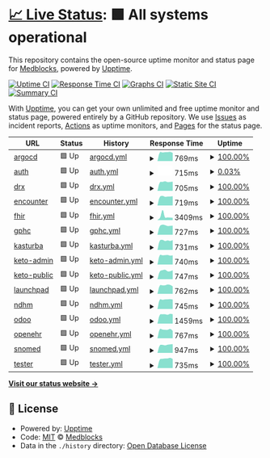 # [📈 Live Status](https://status.voiceintern.com): <!--live status--> **🟩 All systems operational**

This repository contains the open-source uptime monitor and status page for [Medblocks](https://medblocks.org/), powered by [Upptime](https://github.com/upptime/upptime).

[![Uptime CI](https://github.com/medblocks/upptime/workflows/Uptime%20CI/badge.svg)](https://github.com/medblocks/upptime/actions?query=workflow%3A%22Uptime+CI%22)
[![Response Time CI](https://github.com/medblocks/upptime/workflows/Response%20Time%20CI/badge.svg)](https://github.com/medblocks/upptime/actions?query=workflow%3A%22Response+Time+CI%22)
[![Graphs CI](https://github.com/medblocks/upptime/workflows/Graphs%20CI/badge.svg)](https://github.com/medblocks/upptime/actions?query=workflow%3A%22Graphs+CI%22)
[![Static Site CI](https://github.com/medblocks/upptime/workflows/Static%20Site%20CI/badge.svg)](https://github.com/medblocks/upptime/actions?query=workflow%3A%22Static+Site+CI%22)
[![Summary CI](https://github.com/medblocks/upptime/workflows/Summary%20CI/badge.svg)](https://github.com/medblocks/upptime/actions?query=workflow%3A%22Summary+CI%22)

With [Upptime](https://upptime.js.org), you can get your own unlimited and free uptime monitor and status page, powered entirely by a GitHub repository. We use [Issues](https://github.com/medblocks/upptime/issues) as incident reports, [Actions](https://github.com/medblocks/upptime/actions) as uptime monitors, and [Pages](https://status.voiceintern.com) for the status page.

<!--start: status pages-->
<!-- This summary is generated by Upptime (https://github.com/upptime/upptime) -->
<!-- Do not edit this manually, your changes will be overwritten -->
<!-- prettier-ignore -->
| URL | Status | History | Response Time | Uptime |
| --- | ------ | ------- | ------------- | ------ |
| <img alt="" src="https://favicons.githubusercontent.com/argocd.argocd.voiceintern.com" height="13"> [argocd](https://argocd.argocd.voiceintern.com) | 🟩 Up | [argocd.yml](https://github.com/medblocks/upptime/commits/HEAD/history/argocd.yml) | <details><summary><img alt="Response time graph" src="./graphs/argocd/response-time-week.png" height="20"> 769ms</summary><br><a href="https://status.voiceintern.com/history/argocd"><img alt="Response time 769" src="https://img.shields.io/endpoint?url=https%3A%2F%2Fraw.githubusercontent.com%2Fmedblocks%2Fupptime%2FHEAD%2Fapi%2Fargocd%2Fresponse-time.json"></a><br><a href="https://status.voiceintern.com/history/argocd"><img alt="24-hour response time 769" src="https://img.shields.io/endpoint?url=https%3A%2F%2Fraw.githubusercontent.com%2Fmedblocks%2Fupptime%2FHEAD%2Fapi%2Fargocd%2Fresponse-time-day.json"></a><br><a href="https://status.voiceintern.com/history/argocd"><img alt="7-day response time 769" src="https://img.shields.io/endpoint?url=https%3A%2F%2Fraw.githubusercontent.com%2Fmedblocks%2Fupptime%2FHEAD%2Fapi%2Fargocd%2Fresponse-time-week.json"></a><br><a href="https://status.voiceintern.com/history/argocd"><img alt="30-day response time 769" src="https://img.shields.io/endpoint?url=https%3A%2F%2Fraw.githubusercontent.com%2Fmedblocks%2Fupptime%2FHEAD%2Fapi%2Fargocd%2Fresponse-time-month.json"></a><br><a href="https://status.voiceintern.com/history/argocd"><img alt="1-year response time 769" src="https://img.shields.io/endpoint?url=https%3A%2F%2Fraw.githubusercontent.com%2Fmedblocks%2Fupptime%2FHEAD%2Fapi%2Fargocd%2Fresponse-time-year.json"></a></details> | <details><summary><a href="https://status.voiceintern.com/history/argocd">100.00%</a></summary><a href="https://status.voiceintern.com/history/argocd"><img alt="All-time uptime 100.00%" src="https://img.shields.io/endpoint?url=https%3A%2F%2Fraw.githubusercontent.com%2Fmedblocks%2Fupptime%2FHEAD%2Fapi%2Fargocd%2Fuptime.json"></a><br><a href="https://status.voiceintern.com/history/argocd"><img alt="24-hour uptime 100.00%" src="https://img.shields.io/endpoint?url=https%3A%2F%2Fraw.githubusercontent.com%2Fmedblocks%2Fupptime%2FHEAD%2Fapi%2Fargocd%2Fuptime-day.json"></a><br><a href="https://status.voiceintern.com/history/argocd"><img alt="7-day uptime 100.00%" src="https://img.shields.io/endpoint?url=https%3A%2F%2Fraw.githubusercontent.com%2Fmedblocks%2Fupptime%2FHEAD%2Fapi%2Fargocd%2Fuptime-week.json"></a><br><a href="https://status.voiceintern.com/history/argocd"><img alt="30-day uptime 100.00%" src="https://img.shields.io/endpoint?url=https%3A%2F%2Fraw.githubusercontent.com%2Fmedblocks%2Fupptime%2FHEAD%2Fapi%2Fargocd%2Fuptime-month.json"></a><br><a href="https://status.voiceintern.com/history/argocd"><img alt="1-year uptime 100.00%" src="https://img.shields.io/endpoint?url=https%3A%2F%2Fraw.githubusercontent.com%2Fmedblocks%2Fupptime%2FHEAD%2Fapi%2Fargocd%2Fuptime-year.json"></a></details>
| <img alt="" src="https://favicons.githubusercontent.com/auth.test4.voiceintern.com" height="13"> [auth](https://auth.test4.voiceintern.com/.ory/kratos/health/alive) | 🟩 Up | [auth.yml](https://github.com/medblocks/upptime/commits/HEAD/history/auth.yml) | <details><summary><img alt="Response time graph" src="./graphs/auth/response-time-week.png" height="20"> 715ms</summary><br><a href="https://status.voiceintern.com/history/auth"><img alt="Response time 715" src="https://img.shields.io/endpoint?url=https%3A%2F%2Fraw.githubusercontent.com%2Fmedblocks%2Fupptime%2FHEAD%2Fapi%2Fauth%2Fresponse-time.json"></a><br><a href="https://status.voiceintern.com/history/auth"><img alt="24-hour response time 715" src="https://img.shields.io/endpoint?url=https%3A%2F%2Fraw.githubusercontent.com%2Fmedblocks%2Fupptime%2FHEAD%2Fapi%2Fauth%2Fresponse-time-day.json"></a><br><a href="https://status.voiceintern.com/history/auth"><img alt="7-day response time 715" src="https://img.shields.io/endpoint?url=https%3A%2F%2Fraw.githubusercontent.com%2Fmedblocks%2Fupptime%2FHEAD%2Fapi%2Fauth%2Fresponse-time-week.json"></a><br><a href="https://status.voiceintern.com/history/auth"><img alt="30-day response time 715" src="https://img.shields.io/endpoint?url=https%3A%2F%2Fraw.githubusercontent.com%2Fmedblocks%2Fupptime%2FHEAD%2Fapi%2Fauth%2Fresponse-time-month.json"></a><br><a href="https://status.voiceintern.com/history/auth"><img alt="1-year response time 715" src="https://img.shields.io/endpoint?url=https%3A%2F%2Fraw.githubusercontent.com%2Fmedblocks%2Fupptime%2FHEAD%2Fapi%2Fauth%2Fresponse-time-year.json"></a></details> | <details><summary><a href="https://status.voiceintern.com/history/auth">0.03%</a></summary><a href="https://status.voiceintern.com/history/auth"><img alt="All-time uptime 0.03%" src="https://img.shields.io/endpoint?url=https%3A%2F%2Fraw.githubusercontent.com%2Fmedblocks%2Fupptime%2FHEAD%2Fapi%2Fauth%2Fuptime.json"></a><br><a href="https://status.voiceintern.com/history/auth"><img alt="24-hour uptime 0.03%" src="https://img.shields.io/endpoint?url=https%3A%2F%2Fraw.githubusercontent.com%2Fmedblocks%2Fupptime%2FHEAD%2Fapi%2Fauth%2Fuptime-day.json"></a><br><a href="https://status.voiceintern.com/history/auth"><img alt="7-day uptime 0.03%" src="https://img.shields.io/endpoint?url=https%3A%2F%2Fraw.githubusercontent.com%2Fmedblocks%2Fupptime%2FHEAD%2Fapi%2Fauth%2Fuptime-week.json"></a><br><a href="https://status.voiceintern.com/history/auth"><img alt="30-day uptime 0.03%" src="https://img.shields.io/endpoint?url=https%3A%2F%2Fraw.githubusercontent.com%2Fmedblocks%2Fupptime%2FHEAD%2Fapi%2Fauth%2Fuptime-month.json"></a><br><a href="https://status.voiceintern.com/history/auth"><img alt="1-year uptime 0.03%" src="https://img.shields.io/endpoint?url=https%3A%2F%2Fraw.githubusercontent.com%2Fmedblocks%2Fupptime%2FHEAD%2Fapi%2Fauth%2Fuptime-year.json"></a></details>
| <img alt="" src="https://favicons.githubusercontent.com/drx.test4.voiceintern.com" height="13"> [drx](https://drx.test4.voiceintern.com) | 🟩 Up | [drx.yml](https://github.com/medblocks/upptime/commits/HEAD/history/drx.yml) | <details><summary><img alt="Response time graph" src="./graphs/drx/response-time-week.png" height="20"> 705ms</summary><br><a href="https://status.voiceintern.com/history/drx"><img alt="Response time 705" src="https://img.shields.io/endpoint?url=https%3A%2F%2Fraw.githubusercontent.com%2Fmedblocks%2Fupptime%2FHEAD%2Fapi%2Fdrx%2Fresponse-time.json"></a><br><a href="https://status.voiceintern.com/history/drx"><img alt="24-hour response time 705" src="https://img.shields.io/endpoint?url=https%3A%2F%2Fraw.githubusercontent.com%2Fmedblocks%2Fupptime%2FHEAD%2Fapi%2Fdrx%2Fresponse-time-day.json"></a><br><a href="https://status.voiceintern.com/history/drx"><img alt="7-day response time 705" src="https://img.shields.io/endpoint?url=https%3A%2F%2Fraw.githubusercontent.com%2Fmedblocks%2Fupptime%2FHEAD%2Fapi%2Fdrx%2Fresponse-time-week.json"></a><br><a href="https://status.voiceintern.com/history/drx"><img alt="30-day response time 705" src="https://img.shields.io/endpoint?url=https%3A%2F%2Fraw.githubusercontent.com%2Fmedblocks%2Fupptime%2FHEAD%2Fapi%2Fdrx%2Fresponse-time-month.json"></a><br><a href="https://status.voiceintern.com/history/drx"><img alt="1-year response time 705" src="https://img.shields.io/endpoint?url=https%3A%2F%2Fraw.githubusercontent.com%2Fmedblocks%2Fupptime%2FHEAD%2Fapi%2Fdrx%2Fresponse-time-year.json"></a></details> | <details><summary><a href="https://status.voiceintern.com/history/drx">100.00%</a></summary><a href="https://status.voiceintern.com/history/drx"><img alt="All-time uptime 100.00%" src="https://img.shields.io/endpoint?url=https%3A%2F%2Fraw.githubusercontent.com%2Fmedblocks%2Fupptime%2FHEAD%2Fapi%2Fdrx%2Fuptime.json"></a><br><a href="https://status.voiceintern.com/history/drx"><img alt="24-hour uptime 100.00%" src="https://img.shields.io/endpoint?url=https%3A%2F%2Fraw.githubusercontent.com%2Fmedblocks%2Fupptime%2FHEAD%2Fapi%2Fdrx%2Fuptime-day.json"></a><br><a href="https://status.voiceintern.com/history/drx"><img alt="7-day uptime 100.00%" src="https://img.shields.io/endpoint?url=https%3A%2F%2Fraw.githubusercontent.com%2Fmedblocks%2Fupptime%2FHEAD%2Fapi%2Fdrx%2Fuptime-week.json"></a><br><a href="https://status.voiceintern.com/history/drx"><img alt="30-day uptime 100.00%" src="https://img.shields.io/endpoint?url=https%3A%2F%2Fraw.githubusercontent.com%2Fmedblocks%2Fupptime%2FHEAD%2Fapi%2Fdrx%2Fuptime-month.json"></a><br><a href="https://status.voiceintern.com/history/drx"><img alt="1-year uptime 100.00%" src="https://img.shields.io/endpoint?url=https%3A%2F%2Fraw.githubusercontent.com%2Fmedblocks%2Fupptime%2FHEAD%2Fapi%2Fdrx%2Fuptime-year.json"></a></details>
| <img alt="" src="https://favicons.githubusercontent.com/encounter.test4.voiceintern.com" height="13"> [encounter](https://encounter.test4.voiceintern.com) | 🟩 Up | [encounter.yml](https://github.com/medblocks/upptime/commits/HEAD/history/encounter.yml) | <details><summary><img alt="Response time graph" src="./graphs/encounter/response-time-week.png" height="20"> 719ms</summary><br><a href="https://status.voiceintern.com/history/encounter"><img alt="Response time 719" src="https://img.shields.io/endpoint?url=https%3A%2F%2Fraw.githubusercontent.com%2Fmedblocks%2Fupptime%2FHEAD%2Fapi%2Fencounter%2Fresponse-time.json"></a><br><a href="https://status.voiceintern.com/history/encounter"><img alt="24-hour response time 719" src="https://img.shields.io/endpoint?url=https%3A%2F%2Fraw.githubusercontent.com%2Fmedblocks%2Fupptime%2FHEAD%2Fapi%2Fencounter%2Fresponse-time-day.json"></a><br><a href="https://status.voiceintern.com/history/encounter"><img alt="7-day response time 719" src="https://img.shields.io/endpoint?url=https%3A%2F%2Fraw.githubusercontent.com%2Fmedblocks%2Fupptime%2FHEAD%2Fapi%2Fencounter%2Fresponse-time-week.json"></a><br><a href="https://status.voiceintern.com/history/encounter"><img alt="30-day response time 719" src="https://img.shields.io/endpoint?url=https%3A%2F%2Fraw.githubusercontent.com%2Fmedblocks%2Fupptime%2FHEAD%2Fapi%2Fencounter%2Fresponse-time-month.json"></a><br><a href="https://status.voiceintern.com/history/encounter"><img alt="1-year response time 719" src="https://img.shields.io/endpoint?url=https%3A%2F%2Fraw.githubusercontent.com%2Fmedblocks%2Fupptime%2FHEAD%2Fapi%2Fencounter%2Fresponse-time-year.json"></a></details> | <details><summary><a href="https://status.voiceintern.com/history/encounter">100.00%</a></summary><a href="https://status.voiceintern.com/history/encounter"><img alt="All-time uptime 100.00%" src="https://img.shields.io/endpoint?url=https%3A%2F%2Fraw.githubusercontent.com%2Fmedblocks%2Fupptime%2FHEAD%2Fapi%2Fencounter%2Fuptime.json"></a><br><a href="https://status.voiceintern.com/history/encounter"><img alt="24-hour uptime 100.00%" src="https://img.shields.io/endpoint?url=https%3A%2F%2Fraw.githubusercontent.com%2Fmedblocks%2Fupptime%2FHEAD%2Fapi%2Fencounter%2Fuptime-day.json"></a><br><a href="https://status.voiceintern.com/history/encounter"><img alt="7-day uptime 100.00%" src="https://img.shields.io/endpoint?url=https%3A%2F%2Fraw.githubusercontent.com%2Fmedblocks%2Fupptime%2FHEAD%2Fapi%2Fencounter%2Fuptime-week.json"></a><br><a href="https://status.voiceintern.com/history/encounter"><img alt="30-day uptime 100.00%" src="https://img.shields.io/endpoint?url=https%3A%2F%2Fraw.githubusercontent.com%2Fmedblocks%2Fupptime%2FHEAD%2Fapi%2Fencounter%2Fuptime-month.json"></a><br><a href="https://status.voiceintern.com/history/encounter"><img alt="1-year uptime 100.00%" src="https://img.shields.io/endpoint?url=https%3A%2F%2Fraw.githubusercontent.com%2Fmedblocks%2Fupptime%2FHEAD%2Fapi%2Fencounter%2Fuptime-year.json"></a></details>
| <img alt="" src="https://favicons.githubusercontent.com/fhir.test4.voiceintern.com" height="13"> [fhir](https://fhir.test4.voiceintern.com) | 🟩 Up | [fhir.yml](https://github.com/medblocks/upptime/commits/HEAD/history/fhir.yml) | <details><summary><img alt="Response time graph" src="./graphs/fhir/response-time-week.png" height="20"> 3409ms</summary><br><a href="https://status.voiceintern.com/history/fhir"><img alt="Response time 3409" src="https://img.shields.io/endpoint?url=https%3A%2F%2Fraw.githubusercontent.com%2Fmedblocks%2Fupptime%2FHEAD%2Fapi%2Ffhir%2Fresponse-time.json"></a><br><a href="https://status.voiceintern.com/history/fhir"><img alt="24-hour response time 3409" src="https://img.shields.io/endpoint?url=https%3A%2F%2Fraw.githubusercontent.com%2Fmedblocks%2Fupptime%2FHEAD%2Fapi%2Ffhir%2Fresponse-time-day.json"></a><br><a href="https://status.voiceintern.com/history/fhir"><img alt="7-day response time 3409" src="https://img.shields.io/endpoint?url=https%3A%2F%2Fraw.githubusercontent.com%2Fmedblocks%2Fupptime%2FHEAD%2Fapi%2Ffhir%2Fresponse-time-week.json"></a><br><a href="https://status.voiceintern.com/history/fhir"><img alt="30-day response time 3409" src="https://img.shields.io/endpoint?url=https%3A%2F%2Fraw.githubusercontent.com%2Fmedblocks%2Fupptime%2FHEAD%2Fapi%2Ffhir%2Fresponse-time-month.json"></a><br><a href="https://status.voiceintern.com/history/fhir"><img alt="1-year response time 3409" src="https://img.shields.io/endpoint?url=https%3A%2F%2Fraw.githubusercontent.com%2Fmedblocks%2Fupptime%2FHEAD%2Fapi%2Ffhir%2Fresponse-time-year.json"></a></details> | <details><summary><a href="https://status.voiceintern.com/history/fhir">100.00%</a></summary><a href="https://status.voiceintern.com/history/fhir"><img alt="All-time uptime 100.00%" src="https://img.shields.io/endpoint?url=https%3A%2F%2Fraw.githubusercontent.com%2Fmedblocks%2Fupptime%2FHEAD%2Fapi%2Ffhir%2Fuptime.json"></a><br><a href="https://status.voiceintern.com/history/fhir"><img alt="24-hour uptime 100.00%" src="https://img.shields.io/endpoint?url=https%3A%2F%2Fraw.githubusercontent.com%2Fmedblocks%2Fupptime%2FHEAD%2Fapi%2Ffhir%2Fuptime-day.json"></a><br><a href="https://status.voiceintern.com/history/fhir"><img alt="7-day uptime 100.00%" src="https://img.shields.io/endpoint?url=https%3A%2F%2Fraw.githubusercontent.com%2Fmedblocks%2Fupptime%2FHEAD%2Fapi%2Ffhir%2Fuptime-week.json"></a><br><a href="https://status.voiceintern.com/history/fhir"><img alt="30-day uptime 100.00%" src="https://img.shields.io/endpoint?url=https%3A%2F%2Fraw.githubusercontent.com%2Fmedblocks%2Fupptime%2FHEAD%2Fapi%2Ffhir%2Fuptime-month.json"></a><br><a href="https://status.voiceintern.com/history/fhir"><img alt="1-year uptime 100.00%" src="https://img.shields.io/endpoint?url=https%3A%2F%2Fraw.githubusercontent.com%2Fmedblocks%2Fupptime%2FHEAD%2Fapi%2Ffhir%2Fuptime-year.json"></a></details>
| <img alt="" src="https://favicons.githubusercontent.com/gphc.test4.voiceintern.com" height="13"> [gphc](https://gphc.test4.voiceintern.com) | 🟩 Up | [gphc.yml](https://github.com/medblocks/upptime/commits/HEAD/history/gphc.yml) | <details><summary><img alt="Response time graph" src="./graphs/gphc/response-time-week.png" height="20"> 727ms</summary><br><a href="https://status.voiceintern.com/history/gphc"><img alt="Response time 727" src="https://img.shields.io/endpoint?url=https%3A%2F%2Fraw.githubusercontent.com%2Fmedblocks%2Fupptime%2FHEAD%2Fapi%2Fgphc%2Fresponse-time.json"></a><br><a href="https://status.voiceintern.com/history/gphc"><img alt="24-hour response time 727" src="https://img.shields.io/endpoint?url=https%3A%2F%2Fraw.githubusercontent.com%2Fmedblocks%2Fupptime%2FHEAD%2Fapi%2Fgphc%2Fresponse-time-day.json"></a><br><a href="https://status.voiceintern.com/history/gphc"><img alt="7-day response time 727" src="https://img.shields.io/endpoint?url=https%3A%2F%2Fraw.githubusercontent.com%2Fmedblocks%2Fupptime%2FHEAD%2Fapi%2Fgphc%2Fresponse-time-week.json"></a><br><a href="https://status.voiceintern.com/history/gphc"><img alt="30-day response time 727" src="https://img.shields.io/endpoint?url=https%3A%2F%2Fraw.githubusercontent.com%2Fmedblocks%2Fupptime%2FHEAD%2Fapi%2Fgphc%2Fresponse-time-month.json"></a><br><a href="https://status.voiceintern.com/history/gphc"><img alt="1-year response time 727" src="https://img.shields.io/endpoint?url=https%3A%2F%2Fraw.githubusercontent.com%2Fmedblocks%2Fupptime%2FHEAD%2Fapi%2Fgphc%2Fresponse-time-year.json"></a></details> | <details><summary><a href="https://status.voiceintern.com/history/gphc">100.00%</a></summary><a href="https://status.voiceintern.com/history/gphc"><img alt="All-time uptime 100.00%" src="https://img.shields.io/endpoint?url=https%3A%2F%2Fraw.githubusercontent.com%2Fmedblocks%2Fupptime%2FHEAD%2Fapi%2Fgphc%2Fuptime.json"></a><br><a href="https://status.voiceintern.com/history/gphc"><img alt="24-hour uptime 100.00%" src="https://img.shields.io/endpoint?url=https%3A%2F%2Fraw.githubusercontent.com%2Fmedblocks%2Fupptime%2FHEAD%2Fapi%2Fgphc%2Fuptime-day.json"></a><br><a href="https://status.voiceintern.com/history/gphc"><img alt="7-day uptime 100.00%" src="https://img.shields.io/endpoint?url=https%3A%2F%2Fraw.githubusercontent.com%2Fmedblocks%2Fupptime%2FHEAD%2Fapi%2Fgphc%2Fuptime-week.json"></a><br><a href="https://status.voiceintern.com/history/gphc"><img alt="30-day uptime 100.00%" src="https://img.shields.io/endpoint?url=https%3A%2F%2Fraw.githubusercontent.com%2Fmedblocks%2Fupptime%2FHEAD%2Fapi%2Fgphc%2Fuptime-month.json"></a><br><a href="https://status.voiceintern.com/history/gphc"><img alt="1-year uptime 100.00%" src="https://img.shields.io/endpoint?url=https%3A%2F%2Fraw.githubusercontent.com%2Fmedblocks%2Fupptime%2FHEAD%2Fapi%2Fgphc%2Fuptime-year.json"></a></details>
| <img alt="" src="https://favicons.githubusercontent.com/kasturba.test4.voiceintern.com" height="13"> [kasturba](https://kasturba.test4.voiceintern.com) | 🟩 Up | [kasturba.yml](https://github.com/medblocks/upptime/commits/HEAD/history/kasturba.yml) | <details><summary><img alt="Response time graph" src="./graphs/kasturba/response-time-week.png" height="20"> 731ms</summary><br><a href="https://status.voiceintern.com/history/kasturba"><img alt="Response time 731" src="https://img.shields.io/endpoint?url=https%3A%2F%2Fraw.githubusercontent.com%2Fmedblocks%2Fupptime%2FHEAD%2Fapi%2Fkasturba%2Fresponse-time.json"></a><br><a href="https://status.voiceintern.com/history/kasturba"><img alt="24-hour response time 731" src="https://img.shields.io/endpoint?url=https%3A%2F%2Fraw.githubusercontent.com%2Fmedblocks%2Fupptime%2FHEAD%2Fapi%2Fkasturba%2Fresponse-time-day.json"></a><br><a href="https://status.voiceintern.com/history/kasturba"><img alt="7-day response time 731" src="https://img.shields.io/endpoint?url=https%3A%2F%2Fraw.githubusercontent.com%2Fmedblocks%2Fupptime%2FHEAD%2Fapi%2Fkasturba%2Fresponse-time-week.json"></a><br><a href="https://status.voiceintern.com/history/kasturba"><img alt="30-day response time 731" src="https://img.shields.io/endpoint?url=https%3A%2F%2Fraw.githubusercontent.com%2Fmedblocks%2Fupptime%2FHEAD%2Fapi%2Fkasturba%2Fresponse-time-month.json"></a><br><a href="https://status.voiceintern.com/history/kasturba"><img alt="1-year response time 731" src="https://img.shields.io/endpoint?url=https%3A%2F%2Fraw.githubusercontent.com%2Fmedblocks%2Fupptime%2FHEAD%2Fapi%2Fkasturba%2Fresponse-time-year.json"></a></details> | <details><summary><a href="https://status.voiceintern.com/history/kasturba">100.00%</a></summary><a href="https://status.voiceintern.com/history/kasturba"><img alt="All-time uptime 100.00%" src="https://img.shields.io/endpoint?url=https%3A%2F%2Fraw.githubusercontent.com%2Fmedblocks%2Fupptime%2FHEAD%2Fapi%2Fkasturba%2Fuptime.json"></a><br><a href="https://status.voiceintern.com/history/kasturba"><img alt="24-hour uptime 100.00%" src="https://img.shields.io/endpoint?url=https%3A%2F%2Fraw.githubusercontent.com%2Fmedblocks%2Fupptime%2FHEAD%2Fapi%2Fkasturba%2Fuptime-day.json"></a><br><a href="https://status.voiceintern.com/history/kasturba"><img alt="7-day uptime 100.00%" src="https://img.shields.io/endpoint?url=https%3A%2F%2Fraw.githubusercontent.com%2Fmedblocks%2Fupptime%2FHEAD%2Fapi%2Fkasturba%2Fuptime-week.json"></a><br><a href="https://status.voiceintern.com/history/kasturba"><img alt="30-day uptime 100.00%" src="https://img.shields.io/endpoint?url=https%3A%2F%2Fraw.githubusercontent.com%2Fmedblocks%2Fupptime%2FHEAD%2Fapi%2Fkasturba%2Fuptime-month.json"></a><br><a href="https://status.voiceintern.com/history/kasturba"><img alt="1-year uptime 100.00%" src="https://img.shields.io/endpoint?url=https%3A%2F%2Fraw.githubusercontent.com%2Fmedblocks%2Fupptime%2FHEAD%2Fapi%2Fkasturba%2Fuptime-year.json"></a></details>
| <img alt="" src="https://favicons.githubusercontent.com/keto-admin.test4.voiceintern.com" height="13"> [keto-admin](https://keto-admin.test4.voiceintern.com/health/alive) | 🟩 Up | [keto-admin.yml](https://github.com/medblocks/upptime/commits/HEAD/history/keto-admin.yml) | <details><summary><img alt="Response time graph" src="./graphs/keto-admin/response-time-week.png" height="20"> 740ms</summary><br><a href="https://status.voiceintern.com/history/keto-admin"><img alt="Response time 740" src="https://img.shields.io/endpoint?url=https%3A%2F%2Fraw.githubusercontent.com%2Fmedblocks%2Fupptime%2FHEAD%2Fapi%2Fketo-admin%2Fresponse-time.json"></a><br><a href="https://status.voiceintern.com/history/keto-admin"><img alt="24-hour response time 740" src="https://img.shields.io/endpoint?url=https%3A%2F%2Fraw.githubusercontent.com%2Fmedblocks%2Fupptime%2FHEAD%2Fapi%2Fketo-admin%2Fresponse-time-day.json"></a><br><a href="https://status.voiceintern.com/history/keto-admin"><img alt="7-day response time 740" src="https://img.shields.io/endpoint?url=https%3A%2F%2Fraw.githubusercontent.com%2Fmedblocks%2Fupptime%2FHEAD%2Fapi%2Fketo-admin%2Fresponse-time-week.json"></a><br><a href="https://status.voiceintern.com/history/keto-admin"><img alt="30-day response time 740" src="https://img.shields.io/endpoint?url=https%3A%2F%2Fraw.githubusercontent.com%2Fmedblocks%2Fupptime%2FHEAD%2Fapi%2Fketo-admin%2Fresponse-time-month.json"></a><br><a href="https://status.voiceintern.com/history/keto-admin"><img alt="1-year response time 740" src="https://img.shields.io/endpoint?url=https%3A%2F%2Fraw.githubusercontent.com%2Fmedblocks%2Fupptime%2FHEAD%2Fapi%2Fketo-admin%2Fresponse-time-year.json"></a></details> | <details><summary><a href="https://status.voiceintern.com/history/keto-admin">100.00%</a></summary><a href="https://status.voiceintern.com/history/keto-admin"><img alt="All-time uptime 100.00%" src="https://img.shields.io/endpoint?url=https%3A%2F%2Fraw.githubusercontent.com%2Fmedblocks%2Fupptime%2FHEAD%2Fapi%2Fketo-admin%2Fuptime.json"></a><br><a href="https://status.voiceintern.com/history/keto-admin"><img alt="24-hour uptime 100.00%" src="https://img.shields.io/endpoint?url=https%3A%2F%2Fraw.githubusercontent.com%2Fmedblocks%2Fupptime%2FHEAD%2Fapi%2Fketo-admin%2Fuptime-day.json"></a><br><a href="https://status.voiceintern.com/history/keto-admin"><img alt="7-day uptime 100.00%" src="https://img.shields.io/endpoint?url=https%3A%2F%2Fraw.githubusercontent.com%2Fmedblocks%2Fupptime%2FHEAD%2Fapi%2Fketo-admin%2Fuptime-week.json"></a><br><a href="https://status.voiceintern.com/history/keto-admin"><img alt="30-day uptime 100.00%" src="https://img.shields.io/endpoint?url=https%3A%2F%2Fraw.githubusercontent.com%2Fmedblocks%2Fupptime%2FHEAD%2Fapi%2Fketo-admin%2Fuptime-month.json"></a><br><a href="https://status.voiceintern.com/history/keto-admin"><img alt="1-year uptime 100.00%" src="https://img.shields.io/endpoint?url=https%3A%2F%2Fraw.githubusercontent.com%2Fmedblocks%2Fupptime%2FHEAD%2Fapi%2Fketo-admin%2Fuptime-year.json"></a></details>
| <img alt="" src="https://favicons.githubusercontent.com/keto-public.test4.voiceintern.com" height="13"> [keto-public](https://keto-public.test4.voiceintern.com/health/alive) | 🟩 Up | [keto-public.yml](https://github.com/medblocks/upptime/commits/HEAD/history/keto-public.yml) | <details><summary><img alt="Response time graph" src="./graphs/keto-public/response-time-week.png" height="20"> 747ms</summary><br><a href="https://status.voiceintern.com/history/keto-public"><img alt="Response time 747" src="https://img.shields.io/endpoint?url=https%3A%2F%2Fraw.githubusercontent.com%2Fmedblocks%2Fupptime%2FHEAD%2Fapi%2Fketo-public%2Fresponse-time.json"></a><br><a href="https://status.voiceintern.com/history/keto-public"><img alt="24-hour response time 747" src="https://img.shields.io/endpoint?url=https%3A%2F%2Fraw.githubusercontent.com%2Fmedblocks%2Fupptime%2FHEAD%2Fapi%2Fketo-public%2Fresponse-time-day.json"></a><br><a href="https://status.voiceintern.com/history/keto-public"><img alt="7-day response time 747" src="https://img.shields.io/endpoint?url=https%3A%2F%2Fraw.githubusercontent.com%2Fmedblocks%2Fupptime%2FHEAD%2Fapi%2Fketo-public%2Fresponse-time-week.json"></a><br><a href="https://status.voiceintern.com/history/keto-public"><img alt="30-day response time 747" src="https://img.shields.io/endpoint?url=https%3A%2F%2Fraw.githubusercontent.com%2Fmedblocks%2Fupptime%2FHEAD%2Fapi%2Fketo-public%2Fresponse-time-month.json"></a><br><a href="https://status.voiceintern.com/history/keto-public"><img alt="1-year response time 747" src="https://img.shields.io/endpoint?url=https%3A%2F%2Fraw.githubusercontent.com%2Fmedblocks%2Fupptime%2FHEAD%2Fapi%2Fketo-public%2Fresponse-time-year.json"></a></details> | <details><summary><a href="https://status.voiceintern.com/history/keto-public">100.00%</a></summary><a href="https://status.voiceintern.com/history/keto-public"><img alt="All-time uptime 100.00%" src="https://img.shields.io/endpoint?url=https%3A%2F%2Fraw.githubusercontent.com%2Fmedblocks%2Fupptime%2FHEAD%2Fapi%2Fketo-public%2Fuptime.json"></a><br><a href="https://status.voiceintern.com/history/keto-public"><img alt="24-hour uptime 100.00%" src="https://img.shields.io/endpoint?url=https%3A%2F%2Fraw.githubusercontent.com%2Fmedblocks%2Fupptime%2FHEAD%2Fapi%2Fketo-public%2Fuptime-day.json"></a><br><a href="https://status.voiceintern.com/history/keto-public"><img alt="7-day uptime 100.00%" src="https://img.shields.io/endpoint?url=https%3A%2F%2Fraw.githubusercontent.com%2Fmedblocks%2Fupptime%2FHEAD%2Fapi%2Fketo-public%2Fuptime-week.json"></a><br><a href="https://status.voiceintern.com/history/keto-public"><img alt="30-day uptime 100.00%" src="https://img.shields.io/endpoint?url=https%3A%2F%2Fraw.githubusercontent.com%2Fmedblocks%2Fupptime%2FHEAD%2Fapi%2Fketo-public%2Fuptime-month.json"></a><br><a href="https://status.voiceintern.com/history/keto-public"><img alt="1-year uptime 100.00%" src="https://img.shields.io/endpoint?url=https%3A%2F%2Fraw.githubusercontent.com%2Fmedblocks%2Fupptime%2FHEAD%2Fapi%2Fketo-public%2Fuptime-year.json"></a></details>
| <img alt="" src="https://favicons.githubusercontent.com/launchpad.test4.voiceintern.com" height="13"> [launchpad](https://launchpad.test4.voiceintern.com) | 🟩 Up | [launchpad.yml](https://github.com/medblocks/upptime/commits/HEAD/history/launchpad.yml) | <details><summary><img alt="Response time graph" src="./graphs/launchpad/response-time-week.png" height="20"> 762ms</summary><br><a href="https://status.voiceintern.com/history/launchpad"><img alt="Response time 762" src="https://img.shields.io/endpoint?url=https%3A%2F%2Fraw.githubusercontent.com%2Fmedblocks%2Fupptime%2FHEAD%2Fapi%2Flaunchpad%2Fresponse-time.json"></a><br><a href="https://status.voiceintern.com/history/launchpad"><img alt="24-hour response time 762" src="https://img.shields.io/endpoint?url=https%3A%2F%2Fraw.githubusercontent.com%2Fmedblocks%2Fupptime%2FHEAD%2Fapi%2Flaunchpad%2Fresponse-time-day.json"></a><br><a href="https://status.voiceintern.com/history/launchpad"><img alt="7-day response time 762" src="https://img.shields.io/endpoint?url=https%3A%2F%2Fraw.githubusercontent.com%2Fmedblocks%2Fupptime%2FHEAD%2Fapi%2Flaunchpad%2Fresponse-time-week.json"></a><br><a href="https://status.voiceintern.com/history/launchpad"><img alt="30-day response time 762" src="https://img.shields.io/endpoint?url=https%3A%2F%2Fraw.githubusercontent.com%2Fmedblocks%2Fupptime%2FHEAD%2Fapi%2Flaunchpad%2Fresponse-time-month.json"></a><br><a href="https://status.voiceintern.com/history/launchpad"><img alt="1-year response time 762" src="https://img.shields.io/endpoint?url=https%3A%2F%2Fraw.githubusercontent.com%2Fmedblocks%2Fupptime%2FHEAD%2Fapi%2Flaunchpad%2Fresponse-time-year.json"></a></details> | <details><summary><a href="https://status.voiceintern.com/history/launchpad">100.00%</a></summary><a href="https://status.voiceintern.com/history/launchpad"><img alt="All-time uptime 100.00%" src="https://img.shields.io/endpoint?url=https%3A%2F%2Fraw.githubusercontent.com%2Fmedblocks%2Fupptime%2FHEAD%2Fapi%2Flaunchpad%2Fuptime.json"></a><br><a href="https://status.voiceintern.com/history/launchpad"><img alt="24-hour uptime 100.00%" src="https://img.shields.io/endpoint?url=https%3A%2F%2Fraw.githubusercontent.com%2Fmedblocks%2Fupptime%2FHEAD%2Fapi%2Flaunchpad%2Fuptime-day.json"></a><br><a href="https://status.voiceintern.com/history/launchpad"><img alt="7-day uptime 100.00%" src="https://img.shields.io/endpoint?url=https%3A%2F%2Fraw.githubusercontent.com%2Fmedblocks%2Fupptime%2FHEAD%2Fapi%2Flaunchpad%2Fuptime-week.json"></a><br><a href="https://status.voiceintern.com/history/launchpad"><img alt="30-day uptime 100.00%" src="https://img.shields.io/endpoint?url=https%3A%2F%2Fraw.githubusercontent.com%2Fmedblocks%2Fupptime%2FHEAD%2Fapi%2Flaunchpad%2Fuptime-month.json"></a><br><a href="https://status.voiceintern.com/history/launchpad"><img alt="1-year uptime 100.00%" src="https://img.shields.io/endpoint?url=https%3A%2F%2Fraw.githubusercontent.com%2Fmedblocks%2Fupptime%2FHEAD%2Fapi%2Flaunchpad%2Fuptime-year.json"></a></details>
| <img alt="" src="https://favicons.githubusercontent.com/ndhm.test4.voiceintern.com" height="13"> [ndhm](https://ndhm.test4.voiceintern.com) | 🟩 Up | [ndhm.yml](https://github.com/medblocks/upptime/commits/HEAD/history/ndhm.yml) | <details><summary><img alt="Response time graph" src="./graphs/ndhm/response-time-week.png" height="20"> 745ms</summary><br><a href="https://status.voiceintern.com/history/ndhm"><img alt="Response time 745" src="https://img.shields.io/endpoint?url=https%3A%2F%2Fraw.githubusercontent.com%2Fmedblocks%2Fupptime%2FHEAD%2Fapi%2Fndhm%2Fresponse-time.json"></a><br><a href="https://status.voiceintern.com/history/ndhm"><img alt="24-hour response time 745" src="https://img.shields.io/endpoint?url=https%3A%2F%2Fraw.githubusercontent.com%2Fmedblocks%2Fupptime%2FHEAD%2Fapi%2Fndhm%2Fresponse-time-day.json"></a><br><a href="https://status.voiceintern.com/history/ndhm"><img alt="7-day response time 745" src="https://img.shields.io/endpoint?url=https%3A%2F%2Fraw.githubusercontent.com%2Fmedblocks%2Fupptime%2FHEAD%2Fapi%2Fndhm%2Fresponse-time-week.json"></a><br><a href="https://status.voiceintern.com/history/ndhm"><img alt="30-day response time 745" src="https://img.shields.io/endpoint?url=https%3A%2F%2Fraw.githubusercontent.com%2Fmedblocks%2Fupptime%2FHEAD%2Fapi%2Fndhm%2Fresponse-time-month.json"></a><br><a href="https://status.voiceintern.com/history/ndhm"><img alt="1-year response time 745" src="https://img.shields.io/endpoint?url=https%3A%2F%2Fraw.githubusercontent.com%2Fmedblocks%2Fupptime%2FHEAD%2Fapi%2Fndhm%2Fresponse-time-year.json"></a></details> | <details><summary><a href="https://status.voiceintern.com/history/ndhm">100.00%</a></summary><a href="https://status.voiceintern.com/history/ndhm"><img alt="All-time uptime 100.00%" src="https://img.shields.io/endpoint?url=https%3A%2F%2Fraw.githubusercontent.com%2Fmedblocks%2Fupptime%2FHEAD%2Fapi%2Fndhm%2Fuptime.json"></a><br><a href="https://status.voiceintern.com/history/ndhm"><img alt="24-hour uptime 100.00%" src="https://img.shields.io/endpoint?url=https%3A%2F%2Fraw.githubusercontent.com%2Fmedblocks%2Fupptime%2FHEAD%2Fapi%2Fndhm%2Fuptime-day.json"></a><br><a href="https://status.voiceintern.com/history/ndhm"><img alt="7-day uptime 100.00%" src="https://img.shields.io/endpoint?url=https%3A%2F%2Fraw.githubusercontent.com%2Fmedblocks%2Fupptime%2FHEAD%2Fapi%2Fndhm%2Fuptime-week.json"></a><br><a href="https://status.voiceintern.com/history/ndhm"><img alt="30-day uptime 100.00%" src="https://img.shields.io/endpoint?url=https%3A%2F%2Fraw.githubusercontent.com%2Fmedblocks%2Fupptime%2FHEAD%2Fapi%2Fndhm%2Fuptime-month.json"></a><br><a href="https://status.voiceintern.com/history/ndhm"><img alt="1-year uptime 100.00%" src="https://img.shields.io/endpoint?url=https%3A%2F%2Fraw.githubusercontent.com%2Fmedblocks%2Fupptime%2FHEAD%2Fapi%2Fndhm%2Fuptime-year.json"></a></details>
| <img alt="" src="https://favicons.githubusercontent.com/odoo.test4.voiceintern.com" height="13"> [odoo](https://odoo.test4.voiceintern.com) | 🟩 Up | [odoo.yml](https://github.com/medblocks/upptime/commits/HEAD/history/odoo.yml) | <details><summary><img alt="Response time graph" src="./graphs/odoo/response-time-week.png" height="20"> 1459ms</summary><br><a href="https://status.voiceintern.com/history/odoo"><img alt="Response time 1459" src="https://img.shields.io/endpoint?url=https%3A%2F%2Fraw.githubusercontent.com%2Fmedblocks%2Fupptime%2FHEAD%2Fapi%2Fodoo%2Fresponse-time.json"></a><br><a href="https://status.voiceintern.com/history/odoo"><img alt="24-hour response time 1459" src="https://img.shields.io/endpoint?url=https%3A%2F%2Fraw.githubusercontent.com%2Fmedblocks%2Fupptime%2FHEAD%2Fapi%2Fodoo%2Fresponse-time-day.json"></a><br><a href="https://status.voiceintern.com/history/odoo"><img alt="7-day response time 1459" src="https://img.shields.io/endpoint?url=https%3A%2F%2Fraw.githubusercontent.com%2Fmedblocks%2Fupptime%2FHEAD%2Fapi%2Fodoo%2Fresponse-time-week.json"></a><br><a href="https://status.voiceintern.com/history/odoo"><img alt="30-day response time 1459" src="https://img.shields.io/endpoint?url=https%3A%2F%2Fraw.githubusercontent.com%2Fmedblocks%2Fupptime%2FHEAD%2Fapi%2Fodoo%2Fresponse-time-month.json"></a><br><a href="https://status.voiceintern.com/history/odoo"><img alt="1-year response time 1459" src="https://img.shields.io/endpoint?url=https%3A%2F%2Fraw.githubusercontent.com%2Fmedblocks%2Fupptime%2FHEAD%2Fapi%2Fodoo%2Fresponse-time-year.json"></a></details> | <details><summary><a href="https://status.voiceintern.com/history/odoo">100.00%</a></summary><a href="https://status.voiceintern.com/history/odoo"><img alt="All-time uptime 100.00%" src="https://img.shields.io/endpoint?url=https%3A%2F%2Fraw.githubusercontent.com%2Fmedblocks%2Fupptime%2FHEAD%2Fapi%2Fodoo%2Fuptime.json"></a><br><a href="https://status.voiceintern.com/history/odoo"><img alt="24-hour uptime 100.00%" src="https://img.shields.io/endpoint?url=https%3A%2F%2Fraw.githubusercontent.com%2Fmedblocks%2Fupptime%2FHEAD%2Fapi%2Fodoo%2Fuptime-day.json"></a><br><a href="https://status.voiceintern.com/history/odoo"><img alt="7-day uptime 100.00%" src="https://img.shields.io/endpoint?url=https%3A%2F%2Fraw.githubusercontent.com%2Fmedblocks%2Fupptime%2FHEAD%2Fapi%2Fodoo%2Fuptime-week.json"></a><br><a href="https://status.voiceintern.com/history/odoo"><img alt="30-day uptime 100.00%" src="https://img.shields.io/endpoint?url=https%3A%2F%2Fraw.githubusercontent.com%2Fmedblocks%2Fupptime%2FHEAD%2Fapi%2Fodoo%2Fuptime-month.json"></a><br><a href="https://status.voiceintern.com/history/odoo"><img alt="1-year uptime 100.00%" src="https://img.shields.io/endpoint?url=https%3A%2F%2Fraw.githubusercontent.com%2Fmedblocks%2Fupptime%2FHEAD%2Fapi%2Fodoo%2Fuptime-year.json"></a></details>
| <img alt="" src="https://favicons.githubusercontent.com/openehr.test4.voiceintern.com" height="13"> [openehr](https://openehr.test4.voiceintern.com/ehrbase/rest/openehr/v1/definition/template/adl1.4) | 🟩 Up | [openehr.yml](https://github.com/medblocks/upptime/commits/HEAD/history/openehr.yml) | <details><summary><img alt="Response time graph" src="./graphs/openehr/response-time-week.png" height="20"> 767ms</summary><br><a href="https://status.voiceintern.com/history/openehr"><img alt="Response time 767" src="https://img.shields.io/endpoint?url=https%3A%2F%2Fraw.githubusercontent.com%2Fmedblocks%2Fupptime%2FHEAD%2Fapi%2Fopenehr%2Fresponse-time.json"></a><br><a href="https://status.voiceintern.com/history/openehr"><img alt="24-hour response time 767" src="https://img.shields.io/endpoint?url=https%3A%2F%2Fraw.githubusercontent.com%2Fmedblocks%2Fupptime%2FHEAD%2Fapi%2Fopenehr%2Fresponse-time-day.json"></a><br><a href="https://status.voiceintern.com/history/openehr"><img alt="7-day response time 767" src="https://img.shields.io/endpoint?url=https%3A%2F%2Fraw.githubusercontent.com%2Fmedblocks%2Fupptime%2FHEAD%2Fapi%2Fopenehr%2Fresponse-time-week.json"></a><br><a href="https://status.voiceintern.com/history/openehr"><img alt="30-day response time 767" src="https://img.shields.io/endpoint?url=https%3A%2F%2Fraw.githubusercontent.com%2Fmedblocks%2Fupptime%2FHEAD%2Fapi%2Fopenehr%2Fresponse-time-month.json"></a><br><a href="https://status.voiceintern.com/history/openehr"><img alt="1-year response time 767" src="https://img.shields.io/endpoint?url=https%3A%2F%2Fraw.githubusercontent.com%2Fmedblocks%2Fupptime%2FHEAD%2Fapi%2Fopenehr%2Fresponse-time-year.json"></a></details> | <details><summary><a href="https://status.voiceintern.com/history/openehr">100.00%</a></summary><a href="https://status.voiceintern.com/history/openehr"><img alt="All-time uptime 100.00%" src="https://img.shields.io/endpoint?url=https%3A%2F%2Fraw.githubusercontent.com%2Fmedblocks%2Fupptime%2FHEAD%2Fapi%2Fopenehr%2Fuptime.json"></a><br><a href="https://status.voiceintern.com/history/openehr"><img alt="24-hour uptime 100.00%" src="https://img.shields.io/endpoint?url=https%3A%2F%2Fraw.githubusercontent.com%2Fmedblocks%2Fupptime%2FHEAD%2Fapi%2Fopenehr%2Fuptime-day.json"></a><br><a href="https://status.voiceintern.com/history/openehr"><img alt="7-day uptime 100.00%" src="https://img.shields.io/endpoint?url=https%3A%2F%2Fraw.githubusercontent.com%2Fmedblocks%2Fupptime%2FHEAD%2Fapi%2Fopenehr%2Fuptime-week.json"></a><br><a href="https://status.voiceintern.com/history/openehr"><img alt="30-day uptime 100.00%" src="https://img.shields.io/endpoint?url=https%3A%2F%2Fraw.githubusercontent.com%2Fmedblocks%2Fupptime%2FHEAD%2Fapi%2Fopenehr%2Fuptime-month.json"></a><br><a href="https://status.voiceintern.com/history/openehr"><img alt="1-year uptime 100.00%" src="https://img.shields.io/endpoint?url=https%3A%2F%2Fraw.githubusercontent.com%2Fmedblocks%2Fupptime%2FHEAD%2Fapi%2Fopenehr%2Fuptime-year.json"></a></details>
| <img alt="" src="https://favicons.githubusercontent.com/snomed.test4.voiceintern.com" height="13"> [snomed](https://snomed.test4.voiceintern.com/v1/snomed/search) | 🟩 Up | [snomed.yml](https://github.com/medblocks/upptime/commits/HEAD/history/snomed.yml) | <details><summary><img alt="Response time graph" src="./graphs/snomed/response-time-week.png" height="20"> 947ms</summary><br><a href="https://status.voiceintern.com/history/snomed"><img alt="Response time 947" src="https://img.shields.io/endpoint?url=https%3A%2F%2Fraw.githubusercontent.com%2Fmedblocks%2Fupptime%2FHEAD%2Fapi%2Fsnomed%2Fresponse-time.json"></a><br><a href="https://status.voiceintern.com/history/snomed"><img alt="24-hour response time 947" src="https://img.shields.io/endpoint?url=https%3A%2F%2Fraw.githubusercontent.com%2Fmedblocks%2Fupptime%2FHEAD%2Fapi%2Fsnomed%2Fresponse-time-day.json"></a><br><a href="https://status.voiceintern.com/history/snomed"><img alt="7-day response time 947" src="https://img.shields.io/endpoint?url=https%3A%2F%2Fraw.githubusercontent.com%2Fmedblocks%2Fupptime%2FHEAD%2Fapi%2Fsnomed%2Fresponse-time-week.json"></a><br><a href="https://status.voiceintern.com/history/snomed"><img alt="30-day response time 947" src="https://img.shields.io/endpoint?url=https%3A%2F%2Fraw.githubusercontent.com%2Fmedblocks%2Fupptime%2FHEAD%2Fapi%2Fsnomed%2Fresponse-time-month.json"></a><br><a href="https://status.voiceintern.com/history/snomed"><img alt="1-year response time 947" src="https://img.shields.io/endpoint?url=https%3A%2F%2Fraw.githubusercontent.com%2Fmedblocks%2Fupptime%2FHEAD%2Fapi%2Fsnomed%2Fresponse-time-year.json"></a></details> | <details><summary><a href="https://status.voiceintern.com/history/snomed">100.00%</a></summary><a href="https://status.voiceintern.com/history/snomed"><img alt="All-time uptime 100.00%" src="https://img.shields.io/endpoint?url=https%3A%2F%2Fraw.githubusercontent.com%2Fmedblocks%2Fupptime%2FHEAD%2Fapi%2Fsnomed%2Fuptime.json"></a><br><a href="https://status.voiceintern.com/history/snomed"><img alt="24-hour uptime 100.00%" src="https://img.shields.io/endpoint?url=https%3A%2F%2Fraw.githubusercontent.com%2Fmedblocks%2Fupptime%2FHEAD%2Fapi%2Fsnomed%2Fuptime-day.json"></a><br><a href="https://status.voiceintern.com/history/snomed"><img alt="7-day uptime 100.00%" src="https://img.shields.io/endpoint?url=https%3A%2F%2Fraw.githubusercontent.com%2Fmedblocks%2Fupptime%2FHEAD%2Fapi%2Fsnomed%2Fuptime-week.json"></a><br><a href="https://status.voiceintern.com/history/snomed"><img alt="30-day uptime 100.00%" src="https://img.shields.io/endpoint?url=https%3A%2F%2Fraw.githubusercontent.com%2Fmedblocks%2Fupptime%2FHEAD%2Fapi%2Fsnomed%2Fuptime-month.json"></a><br><a href="https://status.voiceintern.com/history/snomed"><img alt="1-year uptime 100.00%" src="https://img.shields.io/endpoint?url=https%3A%2F%2Fraw.githubusercontent.com%2Fmedblocks%2Fupptime%2FHEAD%2Fapi%2Fsnomed%2Fuptime-year.json"></a></details>
| <img alt="" src="https://favicons.githubusercontent.com/tester.test4.voiceintern.com" height="13"> [tester](https://tester.test4.voiceintern.com) | 🟩 Up | [tester.yml](https://github.com/medblocks/upptime/commits/HEAD/history/tester.yml) | <details><summary><img alt="Response time graph" src="./graphs/tester/response-time-week.png" height="20"> 735ms</summary><br><a href="https://status.voiceintern.com/history/tester"><img alt="Response time 735" src="https://img.shields.io/endpoint?url=https%3A%2F%2Fraw.githubusercontent.com%2Fmedblocks%2Fupptime%2FHEAD%2Fapi%2Ftester%2Fresponse-time.json"></a><br><a href="https://status.voiceintern.com/history/tester"><img alt="24-hour response time 735" src="https://img.shields.io/endpoint?url=https%3A%2F%2Fraw.githubusercontent.com%2Fmedblocks%2Fupptime%2FHEAD%2Fapi%2Ftester%2Fresponse-time-day.json"></a><br><a href="https://status.voiceintern.com/history/tester"><img alt="7-day response time 735" src="https://img.shields.io/endpoint?url=https%3A%2F%2Fraw.githubusercontent.com%2Fmedblocks%2Fupptime%2FHEAD%2Fapi%2Ftester%2Fresponse-time-week.json"></a><br><a href="https://status.voiceintern.com/history/tester"><img alt="30-day response time 735" src="https://img.shields.io/endpoint?url=https%3A%2F%2Fraw.githubusercontent.com%2Fmedblocks%2Fupptime%2FHEAD%2Fapi%2Ftester%2Fresponse-time-month.json"></a><br><a href="https://status.voiceintern.com/history/tester"><img alt="1-year response time 735" src="https://img.shields.io/endpoint?url=https%3A%2F%2Fraw.githubusercontent.com%2Fmedblocks%2Fupptime%2FHEAD%2Fapi%2Ftester%2Fresponse-time-year.json"></a></details> | <details><summary><a href="https://status.voiceintern.com/history/tester">100.00%</a></summary><a href="https://status.voiceintern.com/history/tester"><img alt="All-time uptime 100.00%" src="https://img.shields.io/endpoint?url=https%3A%2F%2Fraw.githubusercontent.com%2Fmedblocks%2Fupptime%2FHEAD%2Fapi%2Ftester%2Fuptime.json"></a><br><a href="https://status.voiceintern.com/history/tester"><img alt="24-hour uptime 100.00%" src="https://img.shields.io/endpoint?url=https%3A%2F%2Fraw.githubusercontent.com%2Fmedblocks%2Fupptime%2FHEAD%2Fapi%2Ftester%2Fuptime-day.json"></a><br><a href="https://status.voiceintern.com/history/tester"><img alt="7-day uptime 100.00%" src="https://img.shields.io/endpoint?url=https%3A%2F%2Fraw.githubusercontent.com%2Fmedblocks%2Fupptime%2FHEAD%2Fapi%2Ftester%2Fuptime-week.json"></a><br><a href="https://status.voiceintern.com/history/tester"><img alt="30-day uptime 100.00%" src="https://img.shields.io/endpoint?url=https%3A%2F%2Fraw.githubusercontent.com%2Fmedblocks%2Fupptime%2FHEAD%2Fapi%2Ftester%2Fuptime-month.json"></a><br><a href="https://status.voiceintern.com/history/tester"><img alt="1-year uptime 100.00%" src="https://img.shields.io/endpoint?url=https%3A%2F%2Fraw.githubusercontent.com%2Fmedblocks%2Fupptime%2FHEAD%2Fapi%2Ftester%2Fuptime-year.json"></a></details>

<!--end: status pages-->

[**Visit our status website →**](https://status.voiceintern.com)

## 📄 License

- Powered by: [Upptime](https://github.com/upptime/upptime)
- Code: [MIT](./LICENSE) © [Medblocks](https://medblocks.org/)
- Data in the `./history` directory: [Open Database License](https://opendatacommons.org/licenses/odbl/1-0/)
